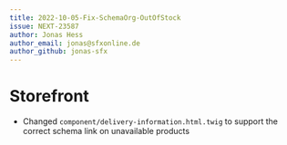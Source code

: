 ```yaml
---
title: 2022-10-05-Fix-SchemaOrg-OutOfStock
issue: NEXT-23587
author: Jonas Hess
author_email: jonas@sfxonline.de
author_github: jonas-sfx
---
```

# Storefront

* Changed `component/delivery-information.html.twig` to support the correct schema link on unavailable products
